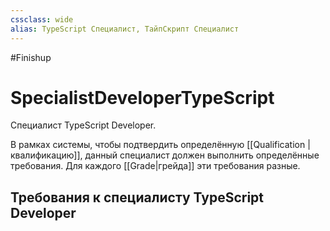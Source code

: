 ```yaml
---
cssclass: wide
alias: TypeScript Специалист, ТайпСкрипт Специалист
---
```


#Finishup 

# SpecialistDeveloperTypeScript

Специалист TypeScript Developer. 

В рамках системы, чтобы подтвердить определённую [[Qualification | квалификацию]], данный специалист должен выполнить определённые требования. Для каждого [[Grade|грейда]] эти требования разные. 

## Требования к специалисту TypeScript Developer


